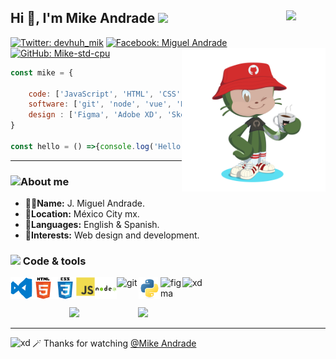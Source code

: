 <p><h2> Hi 👋, I'm Mike Andrade  <img src="https://monophy.com/media/32LbFsJtCwTf9wOM9m/monophy.gif" width="55"><img align="right" src="https://media4.giphy.com/media/lRLzrbhmh5pFf4jOga/giphy.gif?cid=790b761188135dd5b93687b4cbea8040f3c8c63896cfa43a&rid=giphy.gif&ct=s" width="63"></h2> </p>

[![Twitter: devhuh_mik](https://img.shields.io/twitter/follow/devhuh_mik?style=social)](https://twitter.com/devhuh_mik)
[![Facebook: Miguel Andrade](https://img.shields.io/badge/Miguel%20Andrade-Profile-9cf?style=appveyor)](https://www.facebook.com/jose.m.drew.09/)
[![GitHub: Mike-std-cpu](https://img.shields.io/github/followers/Mike-std-cpu?style=social)](https://github.com/Mike-std-cpu)
<img align='right' src="https://raw.githubusercontent.com/Mike-std-cpu/Mike-std-cpu/main/img/octocat-1663991304978.png" width="230">




````javascript
const mike = {

    code: ['JavaScript', 'HTML', 'CSS', 'Python'],
    software: ['git', 'node', 'vue', 'React'],
    design : ['Figma', 'Adobe XD', 'Sketch']
}

const hello = () =>{console.log('Hello, thanks for visit my profile 🙂')} 
````

--- 

### <img src= "https://media3.giphy.com/media/KDPgrtu0QlkjDP9mj4/giphy.gif?cid=ecf05e47jur46zl7n3wjzo5hm0hcv06g6gslcgmfs5bjum4r&rid=giphy.gif&ct=s" width="40">About me

* 👨‍🚀**Name:** J. Miguel Andrade.
* 📍**Location:** México City mx.
* 🙊**Languages:** English & Spanish.
* 🎯**Interests:** Web design and development.

### <img src="https://media1.giphy.com/media/WcYnTzdrjQphdu33xs/giphy.gif?cid=ecf05e47811b4whod1df8jvs7i5dxl2r3hl2t7gq2r7noud3&rid=giphy.gif&ct=s" width="35"> Code & tools

<div>
    
<img align="left" alt="vsc" width="35" height="35" src="https://raw.githubusercontent.com/StewartGF/StewartGF/master/images/vscode.gif">
 
<img align="left" alt="html5" width="35" height="35" src="https://raw.githubusercontent.com/devicons/devicon/master/icons/html5/html5-original-wordmark.svg" />
 
<img align="left" alt="css3" width="35px" height="35" src="https://raw.githubusercontent.com/devicons/devicon/master/icons/css3/css3-original-wordmark.svg" />
 
<img  align="left" alt="javascript" width="30" height="30" src="https://raw.githubusercontent.com/devicons/devicon/master/icons/javascript/javascript-original.svg" />
 
<img align="left" alt="nodejs" width="35" height="35" src="https://raw.githubusercontent.com/devicons/devicon/master/icons/nodejs/nodejs-original-wordmark.svg" />

<img align="left" alt="git" width="35" height="35" src="https://www.vectorlogo.zone/logos/git-scm/git-scm-icon.svg" />

<img align="left" alt="python" width="35" height="35" src="https://raw.githubusercontent.com/devicons/devicon/master/icons/python/python-original.svg" />

<img align="left" alt="figma" width="35" height="35" src="https://www.vectorlogo.zone/logos/figma/figma-icon.svg" />

<img align="left" alt="xd" width="35" height="35" src="https://cdn.worldvectorlogo.com/logos/adobe-xd.svg" />

</div>

<br/><br/>

<p align="center"> <img src="https://media1.giphy.com/media/gHnBLyeYE6hboT3t3o/giphy.gif?cid=790b7611501c732f998a81ed3eee78d0d43df8e84e2c5afa&rid=giphy.gif&ct=s" width="300" hight="50"><img src="https://media1.giphy.com/media/xT9IgxMb1I1ZpaM2C4/giphy.gif?cid=790b7611982922680e89af92e767e25f9d6c8850045a5d3b&rid=giphy.gif&ct=s" width="300" hight="400" align="right"></p>

    
---
    
🪄 Thanks for watching [@Mike Andrade](https://github.com/Mike-std-cpu)<img align="left" alt="xd" width="35" height="35" src="https://i.gifer.com/origin/08/089af74235a38edcc7b433321f0a5472_w200.webp" />
